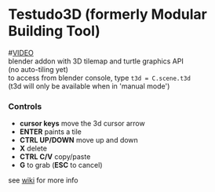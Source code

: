 # Testudo3D (formerly Modular Building Tool)
#[VIDEO](https://www.youtube.com/watch?v=4p2CRIq-Aa0)  
blender addon with 3D tilemap and turtle graphics API  
(no auto-tiling yet)  
to access from blender console, type
```t3d = C.scene.t3d```  
(t3d will only be available when in 'manual mode')

### Controls
* __cursor keys__ move the 3d cursor arrow
* __ENTER__ paints a tile
* __CTRL UP/DOWN__ move up and down
* __X__ delete
* __CTRL C/V__ copy/paste
* __G__ to grab (__ESC__ to cancel)

see [wiki](https://github.com/alcornwill/modular_building_tool/wiki) for more info